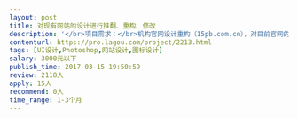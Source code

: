 ```yaml
---                
layout: post       
title: 对现有网站的设计进行推翻、重构、修改           
description: '</br>项目需求：</br>机构官网设计重构（15pb.com.cn），对目前官网的设计不满意</br>期望找到一个真正懂美术的专家帮助一起重构现有网站的各处设计细节，最终只要给出效果图，并切片，可让前端进一步开发即可。（现有网站已经上线运营）</br>'     
contenturl: https://pro.lagou.com/project/2213.html      
tags: [UI设计,Photoshop,网站设计,图标设计]            
salary: 3000元以下          
publish_time: 2017-03-15 19:50:59         
review: 2118人                   
apply: 15人                   
recommend: 0人                   
time_range: 1-3个月              
---                 
```

